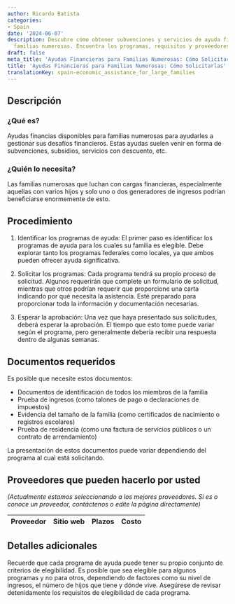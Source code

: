 ```yaml
---
author: Ricardo Batista
categories:
- Spain
date: '2024-06-07'
description: Descubre cómo obtener subvenciones y servicios de ayuda financiera para
  familias numerosas. Encuentra los programas, requisitos y proveedores clave.
draft: false
meta_title: 'Ayudas Financieras para Familias Numerosas: Cómo Solicitarlas'
title: 'Ayudas Financieras para Familias Numerosas: Cómo Solicitarlas'
translationKey: spain-economic_assistance_for_large_families
---
```



## Descripción
### ¿Qué es?
Ayudas financias disponibles para familias numerosas para ayudarles a gestionar sus desafíos financieros. Estas ayudas suelen venir en forma de subvenciones, subsidios, servicios con descuento, etc.

### ¿Quién lo necesita?
Las familias numerosas que luchan con cargas financieras, especialmente aquellas con varios hijos y solo uno o dos generadores de ingresos podrían beneficiarse enormemente de esto.

## Procedimiento

1. Identificar los programas de ayuda: El primer paso es identificar los programas de ayuda para los cuales su familia es elegible. Debe explorar tanto los programas federales como locales, ya que ambos pueden ofrecer ayuda significativa.

2. Solicitar los programas: Cada programa tendrá su propio proceso de solicitud. Algunos requerirán que complete un formulario de solicitud, mientras que otros podrían requerir que proporcione una carta indicando por qué necesita la asistencia. Esté preparado para proporcionar toda la información y documentación necesarias.

3. Esperar la aprobación: Una vez que haya presentado sus solicitudes, deberá esperar la aprobación. El tiempo que esto tome puede variar según el programa, pero generalmente debería recibir una respuesta dentro de algunas semanas.

## Documentos requeridos
Es posible que necesite estos documentos:

- Documentos de identificación de todos los miembros de la familia
- Prueba de ingresos (como talones de pago o declaraciones de impuestos)
- Evidencia del tamaño de la familia (como certificados de nacimiento o registros escolares)
- Prueba de residencia (como una factura de servicios públicos o un contrato de arrendamiento)

La presentación de estos documentos puede variar dependiendo del programa al cual está solicitando.

## Proveedores que pueden hacerlo por usted

_(Actualmente estamos seleccionando a los mejores proveedores. Si es o conoce un proveedor, contáctenos o edite la página directamente)_

| Proveedor | Sitio web | Plazos | Costo |
| --------------- | --------------- | :-------------: | :-------------: |

## Detalles adicionales
Recuerde que cada programa de ayuda puede tener su propio conjunto de criterios de elegibilidad. Es posible que sea elegible para algunos programas y no para otros, dependiendo de factores como su nivel de ingresos, el número de hijos que tiene y dónde vive. Asegúrese de revisar detenidamente los requisitos de elegibilidad de cada programa.